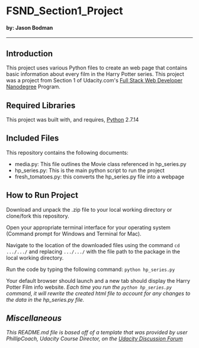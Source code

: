 # FSND_Section1_Project
#### by: Jason Bodman
<hr>

## Introduction
This project uses various Python files to create an web page that contains basic information about every film in the Harry Potter series. This project was a project from Section 1 of Udacity.com's <a href="https://www.udacity.com/course/full-stack-web-developer-nanodegree--nd004">Full Stack Web Developer Nanodegree</a> Program.

## Required Libraries
This project was built with, and requires, <a href="http://www.python.org">Python</a> 2.7.14

## Included Files
This repository contains the following documents:
<ul><li>media.py: This file outlines the Movie class referenced in hp_series.py
<li>hp_series.py: This is the main python script to run the project
<li>fresh_tomatoes.py: this converts the hp_series.py file into a webpage</ul>

## How to Run Project
Download and unpack the .zip file to your local working directory or clone/fork this repository.

Open your appropriate terminal interface for your operating system (Command prompt for Windows and Terminal for Mac).

Navigate to the location of the downloaded files using the command `cd .../.../` and replacing `.../.../` with the file path to the package in the local working directory.

Run the code by typing the following command:
`python hp_series.py`

Your default browser should launch and a new tab should display the Harry Potter Film info website. <i> Each time you run the `python hp_series.py` command, it will rewrite the created html file to account for any changes to the data in the hp_series.py file. 

## Miscellaneous
This README.md file is based off of a template that was provided by user PhillipCoach, Udacity Course Director, on the <a href="https://discussions.udacity.com/t/readme-files-in-project-1/23524/2">Udacity Discussion Forum</a>
